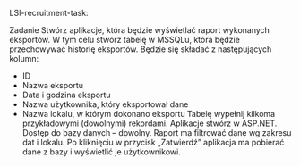 LSI-recruitment-task:

Zadanie	
Stwórz aplikacje, która będzie wyświetlać raport wykonanych eksportów. 
W tym celu stwórz tabelę w MSSQLu, która będzie przechowywać historię eksportów. Będzie się składać z następujących kolumn:
- ID
- Nazwa eksportu
- Data i godzina eksportu
- Nazwa użytkownika, który eksportował dane
- Nazwa lokalu, w którym dokonano eksportu
Tabelę wypełnij kilkoma przykładowymi (dowolnymi) rekordami.
Aplikacje stwórz w ASP.NET. 
Dostęp do bazy danych – dowolny. 
Raport ma filtrować dane wg zakresu dat i lokalu. 
Po kliknięciu w przycisk „Zatwierdź” aplikacja ma pobierać dane z bazy i wyświetlić je użytkownikowi.


